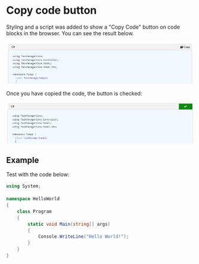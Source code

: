 # Copy code button

Styling and a script was added to show a "Copy Code" button on code blocks in the browser. You can see the result below.

![Copy code button](../../.attachments/copy-code-button.png)

Once you have copied the code, the button is checked:

![Checked copy code button](../../.attachments/copy-code-button-copied.png)

## Example

Test with the code below:

```csharp
using System;

namespace HelloWorld
{
    class Program
    {
        static void Main(string[] args)
        {
            Console.WriteLine("Hello World!");
        }
    }
}
```
